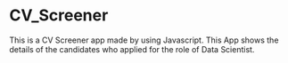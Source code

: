 # CV_Screener

This is a CV Screener app made by using Javascript.
This App shows the details of the candidates who applied for the role of Data Scientist.
